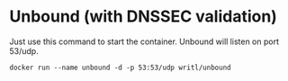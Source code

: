 Unbound (with DNSSEC validation)
===========

Just use this command to start the container. Unbound will listen on port 53/udp.

```docker run --name unbound -d -p 53:53/udp writl/unbound```
